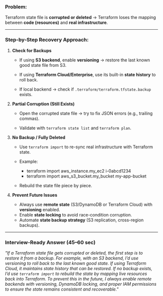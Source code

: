 ### **Problem:**

Terraform state file is **corrupted or deleted** → Terraform loses the mapping between **code (resources)** and **real infrastructure**.

---

### **Step-by-Step Recovery Approach:**

1. **Check for Backups**
    
    - If using **S3 backend**, enable **versioning** → restore the last known good state file from S3.
        
    - If using **Terraform Cloud/Enterprise**, use its built-in **state history** to roll back.
        
    - If local backend → check if `.terraform/terraform.tfstate.backup` exists.
        
2. **Partial Corruption (Still Exists)**
    
    - Open the corrupted state file → try to fix JSON errors (e.g., trailing commas).
        
    - Validate with `terraform state list` and `terraform plan`.
        
3. **No Backup / Fully Deleted**
    
    - Use `terraform import` to re-sync real infrastructure with Terraform state.
        
    - Example:
	    - terraform import aws_instance.my_ec2 i-0abcd1234
	    - terraform import aws_s3_bucket.my_bucket my-app-bucket
	-  Rebuild the state file piece by piece.
        
5. **Prevent Future Issues**
    
    - Always use **remote state** (S3/DynamoDB or Terraform Cloud) with **versioning** enabled.
    - Enable **state locking** to avoid race-condition corruption.
    - Automate **state backup strategy** (S3 replication, cross-region backups).

---

### **Interview-Ready Answer (45–60 sec)**

_"If a Terraform state file gets corrupted or deleted, the first step is to restore it from a backup. For example, with an S3 backend, I’d use versioning to roll back to the last known good state. If using Terraform Cloud, it maintains state history that can be restored. If no backup exists, I’d use `terraform import` to rebuild the state by mapping live resources back into Terraform. To prevent this in the future, I always enable remote backends with versioning, DynamoDB locking, and proper IAM permissions to ensure the state remains consistent and recoverable."_